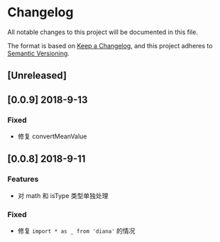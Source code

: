 # Changelog

All notable changes to this project will be documented in this file.

The format is based on [Keep a Changelog](https://keepachangelog.com/en/1.0.0/),
and this project adheres to [Semantic Versioning](https://semver.org/spec/v2.0.0.html).

## [Unreleased]

## [0.0.9] 2018-9-13

### Fixed

* 修复 convertMeanValue

## [0.0.8] 2018-9-11

### Features

* 对 math 和 isType 类型单独处理

### Fixed

* 修复 `import * as _ from 'diana'` 的情况

